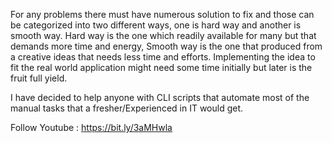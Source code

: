 For any problems there must have numerous solution to fix and those can be categorized into two different ways, one is hard way and another is smooth way. 
Hard way is the one which readily available for many but that demands more time and energy, Smooth way is the one that produced from a creative ideas 
that needs less time and efforts. Implementing the idea to fit the real world application might need some time initially but later is the fruit full yield.

I have decided to help anyone with CLI scripts that automate most of the manual tasks that a fresher/Experienced in IT would get.

Follow Youtube : https://bit.ly/3aMHwla
